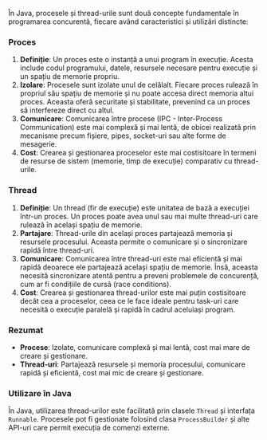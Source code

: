 În Java, procesele și thread-urile sunt două concepte fundamentale în programarea concurentă, fiecare având caracteristici și utilizări distincte:

### Proces
1. **Definiție**: Un proces este o instanță a unui program în execuție. Acesta include codul programului, datele, resursele necesare pentru execuție și un spațiu de memorie propriu.
2. **Izolare**: Procesele sunt izolate unul de celălalt. Fiecare proces rulează în propriul său spațiu de memorie și nu poate accesa direct memoria altui proces. Aceasta oferă securitate și stabilitate, prevenind ca un proces să interfereze direct cu altul.
3. **Comunicare**: Comunicarea între procese (IPC - Inter-Process Communication) este mai complexă și mai lentă, de obicei realizată prin mecanisme precum fișiere, pipes, socket-uri sau alte forme de mesagerie.
4. **Cost**: Crearea și gestionarea proceselor este mai costisitoare în termeni de resurse de sistem (memorie, timp de execuție) comparativ cu thread-urile.

### Thread
1. **Definiție**: Un thread (fir de execuție) este unitatea de bază a execuției într-un proces. Un proces poate avea unul sau mai multe thread-uri care rulează în același spațiu de memorie.
2. **Partajare**: Thread-urile din același proces partajează memoria și resursele procesului. Aceasta permite o comunicare și o sincronizare rapidă între thread-uri.
3. **Comunicare**: Comunicarea între thread-uri este mai eficientă și mai rapidă deoarece ele partajează același spațiu de memorie. Însă, aceasta necesită sincronizare atentă pentru a preveni problemele de concurență, cum ar fi condițiile de cursă (race conditions).
4. **Cost**: Crearea și gestionarea thread-urilor este mai puțin costisitoare decât cea a proceselor, ceea ce le face ideale pentru task-uri care necesită o execuție paralelă și rapidă în cadrul aceluiași program.

### Rezumat
- **Procese**: Izolate, comunicare complexă și mai lentă, cost mai mare de creare și gestionare.
- **Thread-uri**: Partajează resursele și memoria procesului, comunicare rapidă și eficientă, cost mai mic de creare și gestionare.

### Utilizare în Java
În Java, utilizarea thread-urilor este facilitată prin clasele `Thread` și interfața `Runnable`. Procesele pot fi gestionate folosind clasa `ProcessBuilder` și alte API-uri care permit execuția de comenzi externe.
